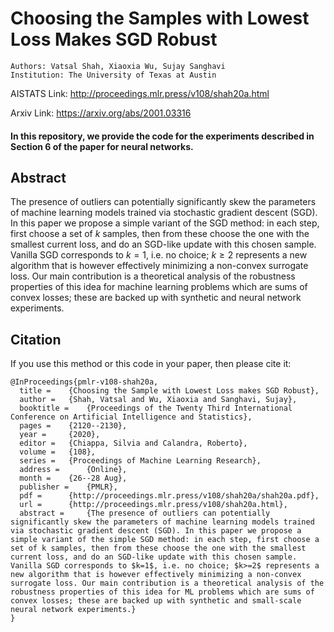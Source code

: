 # Choosing the Samples with Lowest Loss Makes SGD Robust     
 
    Authors: Vatsal Shah, Xiaoxia Wu, Sujay Sanghavi
    Institution: The University of Texas at Austin
    
AISTATS Link: http://proceedings.mlr.press/v108/shah20a.html

Arxiv Link: https://arxiv.org/abs/2001.03316 

#### In this repository, we provide the code for the experiments described in Section 6 of the paper for neural networks.
## Abstract
The presence of outliers can potentially significantly skew the parameters of machine learning models trained via stochastic gradient descent (SGD). In this paper we propose a simple variant of the SGD method: in each step, first choose a set of $k$ samples, then from these choose the one with the smallest current loss, and do an SGD-like update with this chosen sample. Vanilla SGD corresponds to $k=1$, i.e. no choice; $k\geq 2$ represents a new algorithm that is however effectively minimizing a non-convex surrogate loss. Our main contribution is a theoretical analysis of the robustness properties of this idea for machine learning problems which are sums of convex losses; these are backed up with synthetic and neural network experiments.

## Citation
If you use this method or this code in your paper, then please cite it:

```
@InProceedings{pmlr-v108-shah20a,
  title = 	 {Choosing the Sample with Lowest Loss makes SGD Robust},
  author = 	 {Shah, Vatsal and Wu, Xiaoxia and Sanghavi, Sujay},
  booktitle = 	 {Proceedings of the Twenty Third International Conference on Artificial Intelligence and Statistics},
  pages = 	 {2120--2130},
  year = 	 {2020},
  editor = 	 {Chiappa, Silvia and Calandra, Roberto},
  volume = 	 {108},
  series = 	 {Proceedings of Machine Learning Research},
  address = 	 {Online},
  month = 	 {26--28 Aug},
  publisher = 	 {PMLR},
  pdf = 	 {http://proceedings.mlr.press/v108/shah20a/shah20a.pdf},
  url = 	 {http://proceedings.mlr.press/v108/shah20a.html},
  abstract = 	 {The presence of outliers can potentially significantly skew the parameters of machine learning models trained via stochastic gradient descent (SGD). In this paper we propose a simple variant of the simple SGD method: in each step, first choose a set of k samples, then from these choose the one with the smallest current loss, and do an SGD-like update with this chosen sample. Vanilla SGD corresponds to $k=1$, i.e. no choice; $k>=2$ represents a new algorithm that is however effectively minimizing a non-convex surrogate loss. Our main contribution is a theoretical analysis of the robustness properties of this idea for ML problems which are sums of convex losses; these are backed up with synthetic and small-scale neural network experiments.}
}

```
